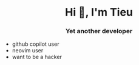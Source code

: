 

<h1 align="center">Hi 👋, I'm Tieu</h1>
<h3 align="center">Yet another developer</h3>

- github copilot user
- neovim user
- want to be a hacker
